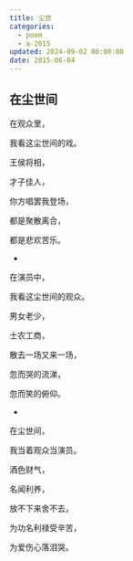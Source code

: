 ```yaml
---
title: 尘世
categories:
  - poem
  - a-2015
updated: 2024-09-02 00:00:00
date: 2015-06-04
---
```


## 在尘世间 ##

在观众里，

我看这尘世间的戏。

王侯将相，

才子佳人，

你方唱罢我登场，

都是聚散离合，

都是悲欢苦乐。

-

在演员中，

我看这尘世间的观众。

男女老少，

士农工商，

散去一场又来一场，

忽而哭的流涕，

忽而笑的俯仰。

-

在尘世间，

我当着观众当演员。

酒色财气，

名闻利养，

放不下来舍不去，

为功名利禄受辛苦，

为爱伤心落泪哭。



‌‌